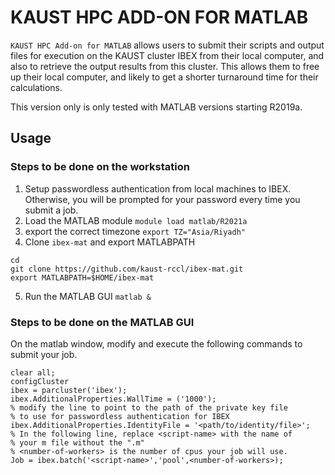 # KAUST HPC ADD-ON FOR MATLAB

`KAUST HPC Add-on for MATLAB` allows users to submit their scripts and output files for execution
on the KAUST cluster IBEX from their local computer, and also to retrieve the 
output results from this cluster. This allows them to free up their local computer,
and likely to get a shorter turnaround time for their calculations.

This version only is only tested with MATLAB versions starting R2019a.

## Usage

### Steps to be done on the workstation
1. Setup passwordless authentication from local machines to IBEX. Otherwise, you will 
be prompted for your password every time you submit a job.
2. Load the MATLAB module
  `module load matlab/R2021a`
3. export the correct timezone `export TZ="Asia/Riyadh"`
4. Clone `ibex-mat` and export MATLABPATH
```
cd
git clone https://github.com/kaust-rccl/ibex-mat.git
export MATLABPATH=$HOME/ibex-mat
```
5. Run the MATLAB GUI `matlab &`

### Steps to be done on the MATLAB GUI
On the matlab window, modify and execute the following commands to submit your job.
```
clear all;
configCluster
ibex = parcluster('ibex');
ibex.AdditionalProperties.WallTime = ('1000');
% modify the line to point to the path of the private key file 
% to use for passwordless authentication for IBEX
ibex.AdditionalProperties.IdentityFile = '<path/to/identity/file>';
% In the following line, replace <script-name> with the name of 
% your m file without the ".m"
% <number-of-workers> is the number of cpus your job will use.
Job = ibex.batch('<script-name>','pool',<number-of-workers>); 
```
